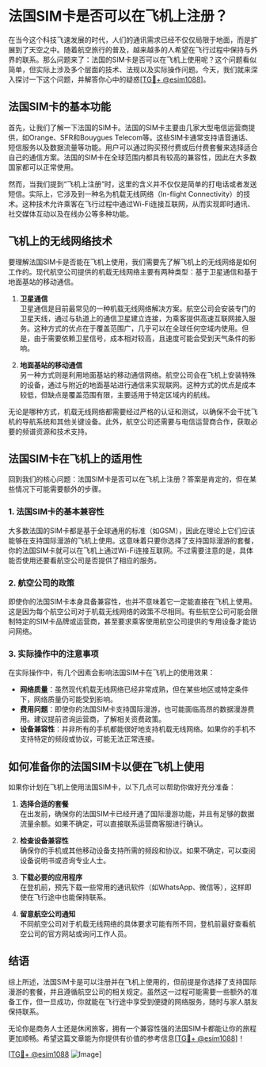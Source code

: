 # 法国SIM卡是否可以在飞机上注册？

在当今这个科技飞速发展的时代，人们的通讯需求已经不仅仅局限于地面，而是扩展到了天空之中。随着航空旅行的普及，越来越多的人希望在飞行过程中保持与外界的联系。那么问题来了：法国的SIM卡是否可以在飞机上使用呢？这个问题看似简单，但实际上涉及多个层面的技术、法规以及实际操作问题。今天，我们就来深入探讨一下这个问题，并解答你心中的疑惑[[TG💪+ @esim1088](https://t.me/s/esim1088)]。

## 法国SIM卡的基本功能

首先，让我们了解一下法国的SIM卡。法国的SIM卡主要由几家大型电信运营商提供，如Orange、SFR和Bouygues Telecom等。这些SIM卡通常支持语音通话、短信服务以及数据流量等功能。用户可以通过购买预付费或后付费套餐来选择适合自己的通信方案。法国的SIM卡在全球范围内都具有较高的兼容性，因此在大多数国家都可以正常使用。

然而，当我们提到“飞机上注册”时，这里的含义并不仅仅是简单的打电话或者发送短信。实际上，它涉及到一种名为机载无线网络（In-flight Connectivity）的技术。这种技术允许乘客在飞行过程中通过Wi-Fi连接互联网，从而实现即时通讯、社交媒体互动以及在线办公等多种功能。

## 飞机上的无线网络技术

要理解法国SIM卡是否能在飞机上使用，我们需要先了解飞机上的无线网络是如何工作的。现代航空公司提供的机载无线网络主要有两种类型：基于卫星通信和基于地面基站的移动通信。

1. **卫星通信**  
   卫星通信是目前最常见的一种机载无线网络解决方案。航空公司会安装专门的卫星天线，通过与轨道上的通信卫星建立连接，为乘客提供高速互联网接入服务。这种方式的优点在于覆盖范围广，几乎可以在全球任何空域内使用。但是，由于需要依赖卫星信号，成本相对较高，且速度可能会受到天气条件的影响。

2. **地面基站的移动通信**  
   另一种方式则是利用地面基站的移动通信网络。航空公司会在飞机上安装特殊的设备，通过与附近的地面基站进行通信来实现联网。这种方式的优点是成本较低，但缺点是覆盖范围有限，主要适用于特定区域内的航线。

无论是哪种方式，机载无线网络都需要经过严格的认证和测试，以确保不会干扰飞机的导航系统和其他关键设备。此外，航空公司还需要与电信运营商合作，获取必要的频谱资源和技术支持。

## 法国SIM卡在飞机上的适用性

回到我们的核心问题：法国SIM卡是否可以在飞机上注册？答案是肯定的，但在某些情况下可能需要额外的步骤。

### 1. 法国SIM卡的基本兼容性

大多数法国的SIM卡都是基于全球通用的标准（如GSM），因此在理论上它们应该能够在支持国际漫游的飞机上使用。这意味着只要你选择了支持国际漫游的套餐，你的法国SIM卡就可以在飞机上通过Wi-Fi连接互联网。不过需要注意的是，具体能否使用还要看航空公司是否提供了相应的服务。

### 2. 航空公司的政策

即使你的法国SIM卡本身具备兼容性，也并不意味着它一定能直接在飞机上使用。这是因为每个航空公司对于机载无线网络的政策不尽相同。有些航空公司可能会限制特定的SIM卡品牌或运营商，甚至要求乘客使用航空公司提供的专用设备才能访问网络。

### 3. 实际操作中的注意事项

在实际操作中，有几个因素会影响法国SIM卡在飞机上的使用效果：

- **网络质量**：虽然现代机载无线网络已经非常成熟，但在某些地区或特定条件下，网络质量仍可能受到影响。
- **费用问题**：即使你的法国SIM卡支持国际漫游，也可能面临高昂的数据漫游费用。建议提前咨询运营商，了解相关资费政策。
- **设备兼容性**：并非所有的手机都能很好地支持机载无线网络。如果你的手机不支持特定的频段或协议，可能无法正常连接。

## 如何准备你的法国SIM卡以便在飞机上使用

如果你计划在飞机上使用法国SIM卡，以下几点可以帮助你做好充分准备：

1. **选择合适的套餐**  
   在出发前，确保你的法国SIM卡已经开通了国际漫游功能，并且有足够的数据流量余额。如果不确定，可以直接联系运营商客服进行确认。

2. **检查设备兼容性**  
   确保你的手机或其他移动设备支持所需的频段和协议。如果不确定，可以查阅设备说明书或咨询专业人士。

3. **下载必要的应用程序**  
   在登机前，预先下载一些常用的通讯软件（如WhatsApp、微信等），这样即使在飞行途中也能保持联系。

4. **留意航空公司通知**  
   不同航空公司对于机载无线网络的具体要求可能有所不同，登机前最好查看航空公司的官方网站或询问工作人员。

## 结语

综上所述，法国SIM卡是可以注册并在飞机上使用的，但前提是你选择了支持国际漫游的套餐，并且遵循航空公司的相关规定。虽然这一过程可能需要一些额外的准备工作，但一旦成功，你就能在飞行途中享受到便捷的网络服务，随时与家人朋友保持联系。

无论你是商务人士还是休闲旅客，拥有一个兼容性强的法国SIM卡都能让你的旅程更加顺畅。希望这篇文章能为你提供有价值的参考信息[[TG💪+ @esim1088](https://t.me/s/esim1088)]！

[[TG💪+ @esim1088](https://t.me/s/esim1088) ![Image](https://i.postimg.cc/4NQfJmqS/Snipaste-2025-05-13-00-14-12.png)]